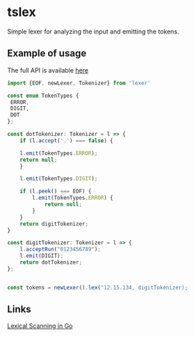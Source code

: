 # tslex

Simple lexer for analyzing the input and emitting the tokens.

## Example of usage

The full API is available [here](https://krzysiekpiasecki.github.io/tslex/index.html)

```ts
import {EOF, newLexer, Tokenizer} from 'lexer'

const enum TokenTypes {
 ERROR,
 DIGIT,
 DOT
};

const dotTokenizer: Tokenizer = l => {
    if (l.accept('.') === false) {

    l.emit(TokenTypes.ERROR);
    return null;
    }

    l.emit(TokenTypes.DIGIT);

    if (l.peek() === EOF) {
        l.emit(TokenTypes.ERROR) {
            return null;
        }
    }
    return digitTokenizer;
}

const digitTokenizer: Tokenizer = l => {
    l.acceptRun("0123456789");
    l.emit(DIGIT);
    return dotTokenizer;
};


const tokens = newLexer().lex("12.15.134, digitTokenizer);
```

## Links

[Lexical Scanning in Go](https://talks.golang.org/2011/lex.slide#1)
